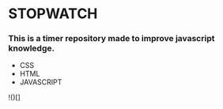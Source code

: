# STOPWATCH
### This is a timer repository made to improve javascript knowledge.

- CSS
- HTML
- JAVASCRIPT

!()[]
